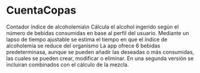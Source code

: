 # CuentaCopas
Contador índice de alcoholemia\n
Cálcula el alcohol ingerido según el número de bebidas consumidas en base al perfil del usuario.
Mediante un lapso de tiempo ajustable se estima el tiempo en que el índice de alcoholemia se reduce del organismo
La app ofrece 6 bebidas predeterminasa, aunque se pueden añadir las deseadas o más consumidas, las cuales se pueden
crear, modificar o eliminar. En una segunda versión se incluiran combinados con el cálculo de la mezcla.


